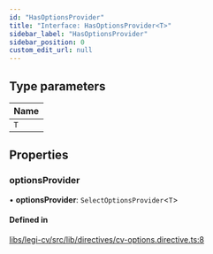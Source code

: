 ```yaml
---
id: "HasOptionsProvider"
title: "Interface: HasOptionsProvider<T>"
sidebar_label: "HasOptionsProvider"
sidebar_position: 0
custom_edit_url: null
---
```


## Type parameters

| Name |
| :------ |
| `T` |

## Properties

### optionsProvider

• **optionsProvider**: `SelectOptionsProvider`<`T`\>

#### Defined in

[libs/legi-cv/src/lib/directives/cv-options.directive.ts:8](https://github.com/cognizone/ng-cognizone/blob/0401c67/libs/legi-cv/src/lib/directives/cv-options.directive.ts#L8)

